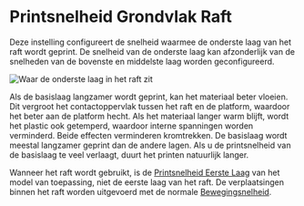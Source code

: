 Printsnelheid Grondvlak Raft
====
Deze instelling configureert de snelheid waarmee de onderste laag van het raft wordt geprint. De snelheid van de onderste laag kan afzonderlijk van de snelheden van de bovenste en middelste laag worden geconfigureerd.

![Waar de onderste laag in het raft zit](../../../articles/images/raft_dimensions_simplified.svg)

Als de basislaag langzamer wordt geprint, kan het materiaal beter vloeien. Dit vergroot het contactoppervlak tussen het raft en de platform, waardoor het beter aan de platform hecht. Als het materiaal langer warm blijft, wordt het plastic ook getemperd, waardoor interne spanningen worden verminderd. Beide effecten verminderen kromtrekken. De basislaag wordt meestal langzamer geprint dan de andere lagen. Als u de printsnelheid van de basislaag te veel verlaagt, duurt het printen natuurlijk langer.

Wanneer het raft wordt gebruikt, is de [Printsnelheid Eerste Laag](../speed/speed_print_layer_0.md) van het model van toepassing, niet de eerste laag van het raft. De verplaatsingen binnen het raft worden uitgevoerd met de normale [Bewegingsnelheid](../speed/speed_travel.md).